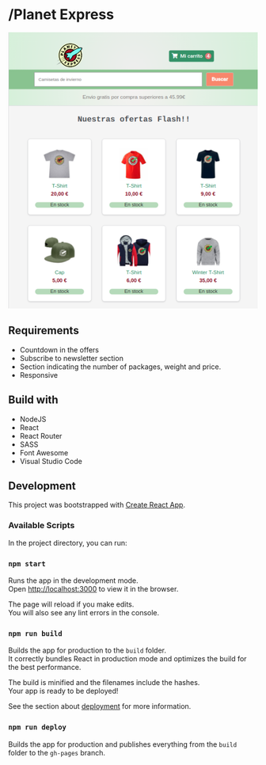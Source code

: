 # /Planet Express



![Screenshot](img/screenshot.png)

## Requirements

- Countdown in the offers
- Subscribe to newsletter section
- Section indicating the number of packages, weight and price.
- Responsive


## Build with

- NodeJS
- React
- React Router
- SASS
- Font Awesome
- Visual Studio Code

## Development

This project was bootstrapped with [Create React App](https://github.com/facebook/create-react-app).

### Available Scripts

In the project directory, you can run:

### `npm start`

Runs the app in the development mode.\
Open [http://localhost:3000](http://localhost:3000) to view it in the browser.

The page will reload if you make edits.\
You will also see any lint errors in the console.

### `npm run build`

Builds the app for production to the `build` folder.\
It correctly bundles React in production mode and optimizes the build for the best performance.

The build is minified and the filenames include the hashes.\
Your app is ready to be deployed!

See the section about [deployment](https://facebook.github.io/create-react-app/docs/deployment) for more information.

### `npm run deploy`

Builds the app for production and publishes everything from the `build` folder to the `gh-pages` branch.
